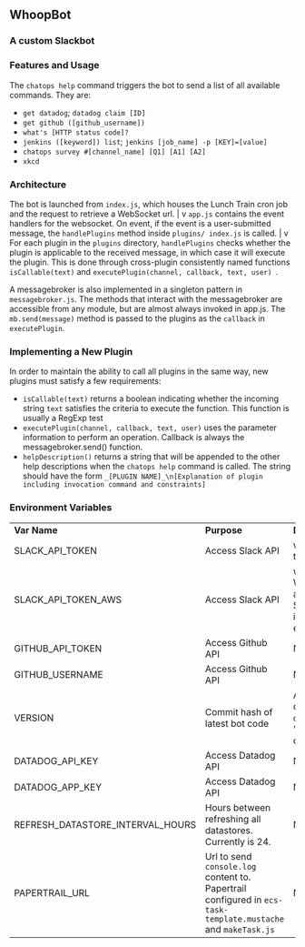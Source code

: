 ## WhoopBot ##
### A custom Slackbot ###


### Features and Usage ###
The `chatops help` command triggers the bot to send a list of all available
commands. They are:
*   `get datadog`; `datadog claim [ID]`
*   `get github ([github_username])`
*   `what's [HTTP status code]?`
*   `jenkins ([keyword]) list`; `jenkins [job_name] -p [KEY]=[value]`
*   `chatops survey #[channel_name] [Q1] [A1] [A2]`
*   `xkcd`


### Architecture ###
The bot is launched from `index.js`, which houses the Lunch Train cron job
and the request to retrieve a WebSocket url.
|
v
`app.js` contains the event handlers for the websocket. On event, if the
event is a user-submitted message, the `handlePlugins` method inside `plugins/
index.js` is called.
|
v
For each plugin in the `plugins` directory, `handlePlugins` checks whether
the plugin is applicable to the received message, in which case it will
execute the plugin. This is done through cross-plugin consistently named
functions `isCallable(text)` and `executePlugin(channel, callback, text, user)
`.

A messagebroker is also implemented in a singleton pattern in
`messagebroker.js`. The methods that interact with the messagebroker are
accessible from any module, but are almost always invoked in app.js. The
`mb.send(message)` method is passed to the plugins as the `callback` in
`executePlugin`.


### Implementing a New Plugin ###
In order to maintain the ability to call all plugins in the same way, new
plugins must satisfy a few requirements:
*   `isCallable(text)` returns a boolean indicating whether the incoming
    string `text` satisfies the criteria to execute the function. This
    function is usually a RegExp test
*   `executePlugin(channel, callback, text, user)` uses the parameter
    information to perform an operation. Callback is always the
    messagebroker.send() function.
*   `helpDescription()` returns a string that will be appended to the other
    help descriptions when the `chatops help` command is called. The string
    should have the form `_[PLUGIN NAME]_\n[Explanation of plugin including
    invocation command and constraints]`


### Environment Variables ###
<table>
    <tr>
        <td><b>Var Name</b></td>
        <td><b>Purpose</b></td>
        <td><b>Dev vs. Prod</b></td>
    </tr>
    <tr>
        <td>SLACK_API_TOKEN</td>
        <td>Access Slack API</td>
        <td>whoop-dev bot's token</td>
    </tr>
    <tr>
        <td>SLACK_API_TOKEN_AWS</td>
        <td>Access Slack API</td>
        <td>whoop bot's token. When deploying, assign this value to
        SLACK_API_TOKEN in the <code>.travis.yml</code> environment vars
        </td>
    </tr>
    <tr>
        <td>GITHUB_API_TOKEN</td>
        <td>Access Github API</td>
        <td>No difference</td>
    </tr>
    <tr>
        <td>GITHUB_USERNAME</td>
        <td>Access Github API</td>
        <td>No difference</td>
    </tr>
    <tr>
        <td>VERSION</td>
        <td>Commit hash of latest bot code</td>
        <td>Assigned dynamically in <code>deploy.bash</code>; set to 'Dev'
        during development</td>
    </tr>
    <tr>
        <td>DATADOG_API_KEY</td>
        <td>Access Datadog API</td>
        <td>No difference</td>
    </tr>
    <tr>
        <td>DATADOG_APP_KEY</td>
        <td>Access Datadog API</td>
        <td>No difference</td>
    </tr>
    <tr>
        <td>REFRESH_DATASTORE_INTERVAL_HOURS</td>
        <td>Hours between refreshing all datastores. Currently is 24.</td>
        <td>No difference</td>
    </tr>
    <tr>
        <td>PAPERTRAIL_URL</td>
        <td>Url to send <code>console.log</code> content to. Papertrail configured in
        <code>ecs-task-template.mustache</code> and <code>makeTask.js</code></td>
        <td>No difference</td>
    </tr>
</table>
